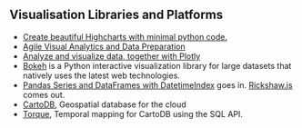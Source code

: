 ## Visualisation Libraries and Platforms
* [Create beautiful Highcharts with minimal python code.](https://github.com/mher/chartkick.py)
* [Agile Visual Analytics and Data Preparation](http://datapad.io)
* [Analyze and visualize data, together with Plotly](http://plot.ly/)
* [Bokeh](http://bokeh.pydata.org/) is a Python interactive visualization library for large datasets that natively uses the latest web technologies.
* [Pandas Series and DataFrames with DatetimeIndex](https://bearcart.readthedocs.org/en/latest/) goes in. [Rickshaw.js](http://code.shutterstock.com/rickshaw/) comes out.
* [CartoDB](http://cartodb.com/), Geospatial database for the cloud
* [Torque](http://cartodb.github.io/torque/), Temporal mapping for CartoDB using the SQL API.

